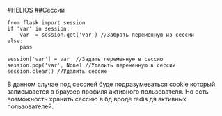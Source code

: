  #HELIOS
 ##Сессии
 
    from flask import session
    if 'var' in session:
        var  = session.get('var') //Забрать переменную из сессии
    else:
        pass

    session['var'] = var  //Задать переменную в сессию
    session.pop('var', None) //Удалить переменную в сессии
    session.clear() //Удалить сессию
В данном случае под сессией буде подразумеваться cookie который записывается в браузер профиля активного пользователя. Но есть возможность хранить сессию в бд вроде redis дя активных пользователей.
